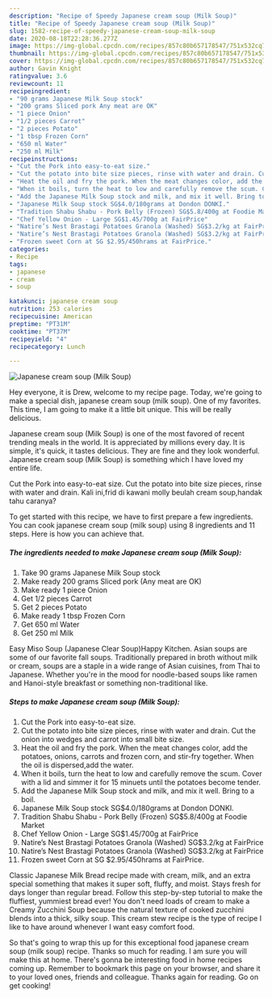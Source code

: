 ```yaml
---
description: "Recipe of Speedy Japanese cream soup (Milk Soup)"
title: "Recipe of Speedy Japanese cream soup (Milk Soup)"
slug: 1582-recipe-of-speedy-japanese-cream-soup-milk-soup
date: 2020-08-18T22:28:36.277Z
image: https://img-global.cpcdn.com/recipes/857c80b657178547/751x532cq70/japanese-cream-soup-milk-soup-recipe-main-photo.jpg
thumbnail: https://img-global.cpcdn.com/recipes/857c80b657178547/751x532cq70/japanese-cream-soup-milk-soup-recipe-main-photo.jpg
cover: https://img-global.cpcdn.com/recipes/857c80b657178547/751x532cq70/japanese-cream-soup-milk-soup-recipe-main-photo.jpg
author: Gavin Knight
ratingvalue: 3.6
reviewcount: 11
recipeingredient:
- "90 grams Japanese Milk Soup stock"
- "200 grams Sliced pork Any meat are OK"
- "1 piece Onion"
- "1/2 pieces Carrot"
- "2 pieces Potato"
- "1 tbsp Frozen Corn"
- "650 ml Water"
- "250 ml Milk"
recipeinstructions:
- "Cut the Pork into easy-to-eat size."
- "Cut the potato into bite size pieces, rinse with water and drain. Cut the onion into wedges and carrot into small bite size."
- "Heat the oil and fry the pork. When the meat changes color, add the potatoes, onions, carrots and frozen corn, and stir-fry together. When the oil is dispersed,add the water."
- "When it boils, turn the heat to low and carefully remove the scum. Cover with a lid and simmer it for 15 minuets until the potatoes become tender."
- "Add the Japanese Milk Soup stock and milk, and mix it well. Bring to a boil."
- "Japanese Milk Soup stock SG$4.0/180grams at Dondon DONKI."
- "Tradition Shabu Shabu - Pork Belly (Frozen) SG$5.8/400g at Foodie Market"
- "Chef Yellow Onion - Large SG$1.45/700g at FairPrice"
- "Natire’s Nest Brastagi Potatoes Granola (Washed) SG$3.2/kg at FairPrice"
- "Natire’s Nest Brastagi Potatoes Granola (Washed) SG$3.2/kg at FairPrice"
- "Frozen sweet Corn at SG $2.95/450hrams at FairPrice."
categories:
- Recipe
tags:
- japanese
- cream
- soup

katakunci: japanese cream soup 
nutrition: 253 calories
recipecuisine: American
preptime: "PT31M"
cooktime: "PT37M"
recipeyield: "4"
recipecategory: Lunch

---
```



![Japanese cream soup (Milk Soup)](https://img-global.cpcdn.com/recipes/857c80b657178547/751x532cq70/japanese-cream-soup-milk-soup-recipe-main-photo.jpg)

Hey everyone, it is Drew, welcome to my recipe page. Today, we're going to make a special dish, japanese cream soup (milk soup). One of my favorites. This time, I am going to make it a little bit unique. This will be really delicious.

Japanese cream soup (Milk Soup) is one of the most favored of recent trending meals in the world. It is appreciated by millions every day. It is simple, it's quick, it tastes delicious. They are fine and they look wonderful. Japanese cream soup (Milk Soup) is something which I have loved my entire life.

Cut the Pork into easy-to-eat size. Cut the potato into bite size pieces, rinse with water and drain. Kali ini,frid di kawani molly beulah cream soup,handak tahu caranya?


To get started with this recipe, we have to first prepare a few ingredients. You can cook japanese cream soup (milk soup) using 8 ingredients and 11 steps. Here is how you can achieve that.

<!--inarticleads1-->

##### The ingredients needed to make Japanese cream soup (Milk Soup):

1. Take 90 grams Japanese Milk Soup stock
1. Make ready 200 grams Sliced pork (Any meat are OK)
1. Make ready 1 piece Onion
1. Get 1/2 pieces Carrot
1. Get 2 pieces Potato
1. Make ready 1 tbsp Frozen Corn
1. Get 650 ml Water
1. Get 250 ml Milk


Easy Miso Soup (Japanese Clear Soup)Happy Kitchen. Asian soups are some of our favorite fall soups. Traditionally prepared in broth without milk or cream, soups are a staple in a wide range of Asian cuisines, from Thai to Japanese. Whether you&#39;re in the mood for noodle-based soups like ramen and Hanoi-style breakfast or something non-traditional like. 

<!--inarticleads2-->

##### Steps to make Japanese cream soup (Milk Soup):

1. Cut the Pork into easy-to-eat size.
1. Cut the potato into bite size pieces, rinse with water and drain. Cut the onion into wedges and carrot into small bite size.
1. Heat the oil and fry the pork. When the meat changes color, add the potatoes, onions, carrots and frozen corn, and stir-fry together. When the oil is dispersed,add the water.
1. When it boils, turn the heat to low and carefully remove the scum. Cover with a lid and simmer it for 15 minuets until the potatoes become tender.
1. Add the Japanese Milk Soup stock and milk, and mix it well. Bring to a boil.
1. Japanese Milk Soup stock SG$4.0/180grams at Dondon DONKI.
1. Tradition Shabu Shabu - Pork Belly (Frozen) SG$5.8/400g at Foodie Market
1. Chef Yellow Onion - Large SG$1.45/700g at FairPrice
1. Natire’s Nest Brastagi Potatoes Granola (Washed) SG$3.2/kg at FairPrice
1. Natire’s Nest Brastagi Potatoes Granola (Washed) SG$3.2/kg at FairPrice
1. Frozen sweet Corn at SG $2.95/450hrams at FairPrice.


Classic Japanese Milk Bread recipe made with cream, milk, and an extra special something that makes it super soft, fluffy, and moist. Stays fresh for days longer than regular bread. Follow this step-by-step tutorial to make the fluffiest, yummiest bread ever! You don&#39;t need loads of cream to make a Creamy Zucchini Soup because the natural texture of cooked zucchini blends into a thick, silky soup. This cream stew recipe is the type of recipe I like to have around whenever I want easy comfort food. 

So that's going to wrap this up for this exceptional food japanese cream soup (milk soup) recipe. Thanks so much for reading. I am sure you will make this at home. There's gonna be interesting food in home recipes coming up. Remember to bookmark this page on your browser, and share it to your loved ones, friends and colleague. Thanks again for reading. Go on get cooking!
